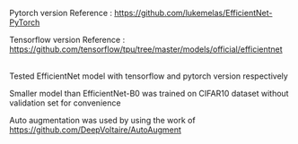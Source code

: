 Pytorch version Reference : https://github.com/lukemelas/EfficientNet-PyTorch

Tensorflow version Reference : https://github.com/tensorflow/tpu/tree/master/models/official/efficientnet

\
Tested EfficientNet model with tensorflow and pytorch version respectively

Smaller model than EfficientNet-B0 was trained on CIFAR10 dataset without validation set for convenience

Auto augmentation was used by using the work of https://github.com/DeepVoltaire/AutoAugment
